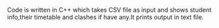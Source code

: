 Code is written in C++ which takes CSV file as input and shows student info,their timetable and clashes if have any.It prints output in text file.  

